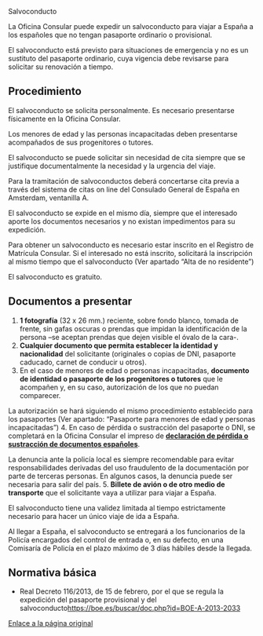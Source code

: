  Salvoconducto

   La Oficina Consular puede expedir un salvoconducto para viajar a España a los españoles que no tengan pasaporte ordinario o provisional. 

  El salvoconducto está previsto para situaciones de emergencia y no es un sustituto del pasaporte ordinario, cuya vigencia debe revisarse para solicitar su renovación a tiempo. 

 Procedimiento
-------------

  El salvoconducto se solicita personalmente. Es necesario presentarse físicamente en la Oficina Consular. 

  Los menores de edad y las personas incapacitadas deben presentarse acompañados de sus progenitores o tutores. 

  El salvoconducto se puede solicitar sin necesidad de cita siempre que se justifique documentalmente la necesidad y la urgencia del viaje. 

 Para la tramitación de salvoconductos deberá concertarse cita previa a través del sistema de citas on line del Consulado General de España en Amsterdam, ventanilla A.

  El salvoconducto se expide en el mismo día, siempre que el interesado aporte los documentos necesarios y no existan impedimentos para su expedición. 

  Para obtener un salvoconducto es necesario estar inscrito en el Registro de Matrícula Consular. Si el interesado no está inscrito, solicitará la inscripción al mismo tiempo que el salvoconducto (Ver apartado “Alta de no residente”) 

  El salvoconducto es gratuito. 

 Documentos a presentar
----------------------

 1. **1 fotografía** (32 x 26 mm.) reciente, sobre fondo blanco, tomada de frente, sin gafas oscuras o prendas que impidan la identificación de la persona –se aceptan prendas que dejen visible el óvalo de la cara-.
2. **Cualquier documento que permita establecer la identidad y nacionalidad** del solicitante (originales o copias de DNI, pasaporte caducado, carnet de conducir u otros).
3. En el caso de menores de edad o personas incapacitadas, **documento de identidad o pasaporte de los progenitores o tutores** que le acompañen y, en su caso, autorización de los que no puedan comparecer.

 La autorización se hará siguiendo el mismo procedimiento establecido para los pasaportes (Ver apartado: “Pasaporte para menores de edad y personas incapacitadas”)
4. En caso de pérdida o sustracción del pasaporte o DNI, se completará en la Oficina Consular el impreso de **[declaración de pérdida o sustracción de documentos españoles](https://www.exteriores.gob.es/Documents/DocumentosSC/Pasaportes%20y%20otros%20documentos/DeclaracionPerdida.pdf)**.

 La denuncia ante la policía local es siempre recomendable para evitar responsabilidades derivadas del uso fraudulento de la documentación por parte de terceras personas. En algunos casos, la denuncia puede ser necesaria para salir del país.
5. **Billete de avión o de otro medio de transporte** que el solicitante vaya a utilizar para viajar a España.

  El salvoconducto tiene una validez limitada al tiempo estrictamente necesario para hacer un único viaje de ida a España. 

  Al llegar a España, el salvoconducto se entregará a los funcionarios de la Policía encargados del control de entrada o, en su defecto, en una Comisaría de Policía en el plazo máximo de 3 días hábiles desde la llegada. 

 Normativa básica
----------------

 * Real Decreto 116/2013, de 15 de febrero, por el que se regula la expedición del pasaporte provisional y del salvoconducto<https://boe.es/buscar/doc.php?id=BOE-A-2013-2033>

  [Enlace a la página original](https://www.exteriores.gob.es/Consulados/amsterdam/es/ServiciosConsulares/Paginas/index.aspx?scco=Pa%C3%ADses+Bajos&scd=9&scca=Pasaportes%20y%20otros%20documentos&scs=Salvoconducto)